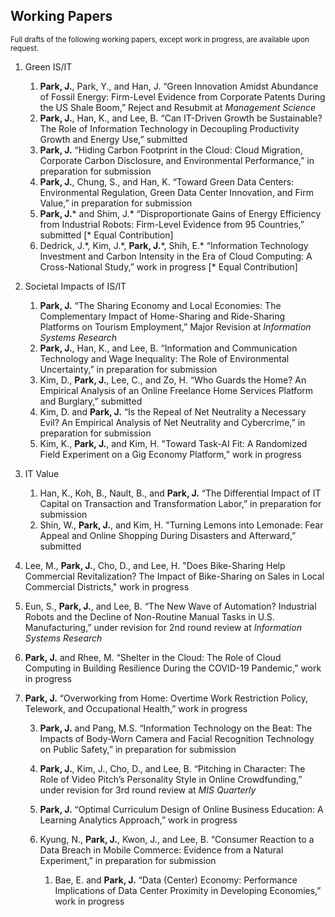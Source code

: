 ## Working Papers
<sub>Full drafts of the following working papers, except work in progress, are available upon request.</sub>

1. Green IS/IT
	1. **Park, J.**, Park, Y., and Han, J. “Green Innovation Amidst Abundance of Fossil Energy: Firm-Level Evidence from Corporate Patents During the US Shale Boom,” Reject and Resubmit at *Management Science*
	2. **Park, J.**, Han, K., and Lee, B. “Can IT-Driven Growth be Sustainable? The Role of Information Technology in Decoupling Productivity Growth and Energy Use,” submitted
	3. **Park, J.** “Hiding Carbon Footprint in the Cloud: Cloud Migration, Corporate Carbon Disclosure, and Environmental Performance,” in preparation for submission
	4. **Park, J.**, Chung, S., and Han, K. “Toward Green Data Centers: Environmental Regulation, Green Data Center Innovation, and Firm Value,” in preparation for submission
	5. **Park, J.**\* and Shim, J.\* “Disproportionate Gains of Energy Efficiency from Industrial Robots: Firm-Level Evidence from 95 Countries,” submitted [* Equal Contribution]
	6. Dedrick, J.\*, Kim, J.\*, **Park, J.**\*, Shih, E.\* “Information Technology Investment and Carbon Intensity in the Era of Cloud Computing: A Cross-National Study,” work in progress [* Equal Contribution]

2. Societal Impacts of IS/IT
	1. **Park, J.** “The Sharing Economy and Local Economies: The Complementary Impact of Home-Sharing and Ride-Sharing Platforms on Tourism Employment,” Major Revision at *Information Systems Research*
	2. **Park, J.**, Han, K., and Lee, B. “Information and Communication Technology and Wage Inequality: The Role of Environmental Uncertainty,” in preparation for submission
	3. Kim, D., **Park, J.**, Lee, C., and Zo, H. “Who Guards the Home? An Empirical Analysis of an Online Freelance Home Services Platform and Burglary,” submitted
	4. Kim, D. and **Park, J.** “Is the Repeal of Net Neutrality a Necessary Evil? An Empirical Analysis of Net Neutrality and Cybercrime,” in preparation for submission
	5. Kim, K., **Park, J.**, and Kim, H. "Toward Task-AI Fit: A Randomized Field Experiment on a Gig Economy Platform,” work in progress

3. IT Value
	1. Han, K., Koh, B., Nault, B., and **Park, J.** “The Differential Impact of IT Capital on Transaction and Transformation Labor,” in preparation for submission
	2. Shin, W., **Park, J.**, and Kim, H. "Turning Lemons into Lemonade: Fear Appeal and Online Shopping During Disasters and Afterward,” submitted





7. Lee, M., **Park, J.**, Cho, D., and Lee, H. "Does Bike-Sharing Help Commercial Revitalization? The Impact of Bike-Sharing on Sales in Local Commercial Districts," work in progress

1. Eun, S., **Park, J.**, and Lee, B. “The New Wave of Automation? Industrial Robots and the Decline of Non-Routine Manual Tasks in U.S. Manufacturing,” under revision for 2nd round review at *Information Systems Research*

5. **Park, J.** and Rhee, M. “Shelter in the Cloud: The Role of Cloud Computing in Building Resilience During the COVID-19 Pandemic,” work in progress

4. **Park, J.** “Overworking from Home: Overtime Work Restriction Policy, Telework, and Occupational Health,” work in progress


	3. **Park, J.** and Pang, M.S. “Information Technology on the Beat: The Impacts of Body-Worn Camera and Facial Recognition Technology on Public Safety,” in preparation for submission

	1. **Park, J.**, Kim, J., Cho, D., and Lee, B. “Pitching in Character: The Role of Video Pitch’s Personality Style in Online Crowdfunding,” under revision for 3rd round review at *MIS Quarterly*

	3. **Park, J.** “Optimal Curriculum Design of Online Business Education: A Learning Analytics Approach,” work in progress


	5. Kyung, N., **Park, J.**, Kwon, J., and Lee, B. “Consumer Reaction to a Data Breach in Mobile Commerce: Evidence from a Natural Experiment,” in preparation for submission

		1. Bae, E. and **Park, J.** “Data (Center) Economy: Performance Implications of Data Center Proximity in Developing Economies,” work in progress
